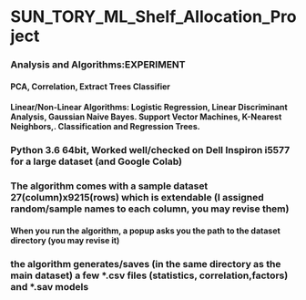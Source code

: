 # SUN_TORY_ML_Shelf_Allocation_Project
### Analysis and Algorithms:EXPERIMENT
#### PCA, Correlation, Extract Trees Classifier 
#### Linear/Non-Linear Algorithms: Logistic Regression, Linear Discriminant Analysis, Gaussian Naive Bayes. Support Vector Machines, K-Nearest Neighbors,. Classification and Regression Trees.

### Python 3.6 64bit, Worked well/checked on Dell Inspiron i5577 for a large dataset (and Google Colab)
### The algorithm comes with a sample dataset 27(column)x9215(rows) which is extendable (I assigned random/sample names to each column, you may revise them) 
#### When you run the algorithm, a popup asks you the path to the dataset directory (you may revise it)
### the algorithm generates/saves (in the same directory as the main dataset) a few *.csv files (statistics, correlation,factors) and *.sav models
